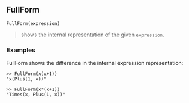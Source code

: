 ## FullForm

```
FullForm(expression) 
``` 

> shows the internal representation of the given `expression`.

### Examples

FullForm shows the difference in the internal expression representation:
```  
>> FullForm(x(x+1))
"x(Plus(1, x))"

>> FullForm(x*(x+1))
"Times(x, Plus(1, x))"
```